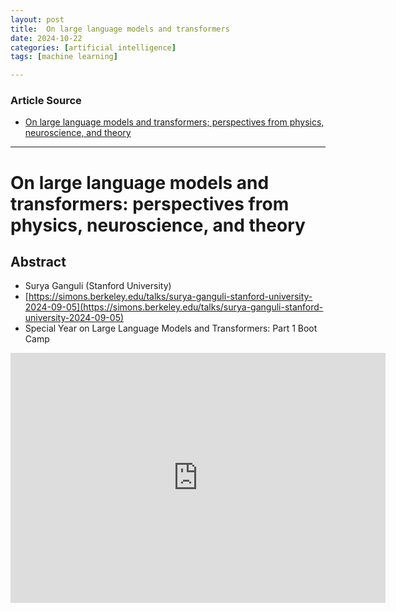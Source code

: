 ```yaml
---
layout: post
title:  On large language models and transformers
date: 2024-10-22
categories: [artificial intelligence]
tags: [machine learning]

---
```


### Article Source


* [On large language models and transformers; perspectives from physics, neuroscience, and theory](https://www.youtube.com/watch?v=qXEuY6qLISE)

---

# On large language models and transformers: perspectives from physics, neuroscience, and theory


## Abstract

* Surya Ganguli (Stanford University)
* [https://simons.berkeley.edu/talks/surya-ganguli-stanford-university-2024-09-05](https://simons.berkeley.edu/talks/surya-ganguli-stanford-university-2024-09-05)
* Special Year on Large Language Models and Transformers: Part 1 Boot Camp

<iframe width="600" height="400" src="https://www.youtube.com/embed/qXEuY6qLISE?si=xp_v3WEEmGXYVdVa" title="YouTube video player" frameborder="0" allow="accelerometer; autoplay; clipboard-write; encrypted-media; gyroscope; picture-in-picture; web-share" referrerpolicy="strict-origin-when-cross-origin" allowfullscreen></iframe>